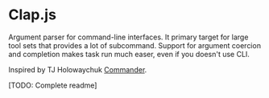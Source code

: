 # Clap.js

Argument parser for command-line interfaces. It primary target for large tool sets that provides a lot of subcommand. Support for argument coercion and completion makes task run much easer, even if you doesn't use CLI.

Inspired by TJ Holowaychuk [Commander](https://github.com/visionmedia/commander.js).

[TODO: Complete readme]
